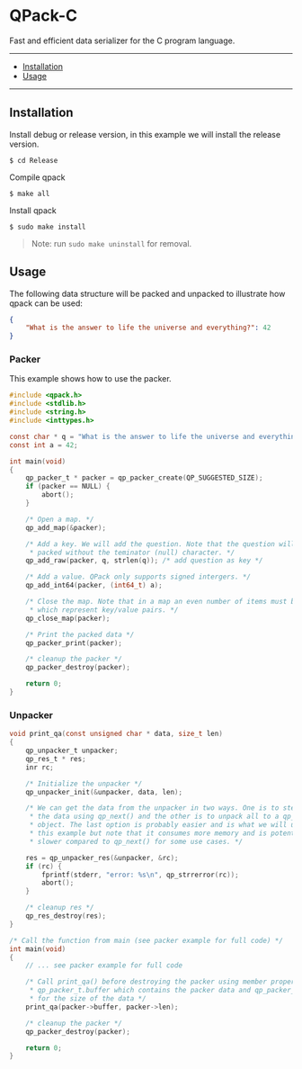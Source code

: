 # QPack-C
Fast and efficient data serializer for the C program language.

---------------------------------------
  * [Installation](#installation)
  * [Usage](#usage)

---------------------------------------

## Installation
Install debug or release version, in this example we will install the release version.
```
$ cd Release
```

Compile qpack
```
$ make all
```

Install qpack
```
$ sudo make install
```

> Note: run `sudo make uninstall` for removal.

## Usage
The following data structure will be packed and unpacked to illustrate how
qpack can be used:

```json
{
    "What is the answer to life the universe and everything?": 42
}
```
### Packer
This example shows how to use the packer.
```c
#include <qpack.h>
#include <stdlib.h>
#include <string.h>
#include <inttypes.h>

const char * q = "What is the answer to life the universe and everything?";
const int a = 42;

int main(void)
{
    qp_packer_t * packer = qp_packer_create(QP_SUGGESTED_SIZE);
    if (packer == NULL) {
        abort();
    }

    /* Open a map. */
    qp_add_map(&packer);

    /* Add a key. We will add the question. Note that the question will be
     * packed without the teminator (null) character. */
    qp_add_raw(packer, q, strlen(q)); /* add question as key */

    /* Add a value. QPack only supports signed intergers. */
    qp_add_int64(packer, (int64_t) a);

    /* Close the map. Note that in a map an even number of items must be placed
     * which represent key/value pairs. */
    qp_close_map(packer);

    /* Print the packed data */
    qp_packer_print(packer);

    /* cleanup the packer */
    qp_packer_destroy(packer);

    return 0;
}
```

### Unpacker
```c
void print_qa(const unsigned char * data, size_t len)
{
    qp_unpacker_t unpacker;
    qp_res_t * res;
    inr rc;

    /* Initialize the unpacker */
    qp_unpacker_init(&unpacker, data, len);

    /* We can get the data from the unpacker in two ways. One is to step over
     * the data using qp_next() and the other is to unpack all to a qp_res_t
     * object. The last option is probably easier and is what we will use in
     * this example but note that it consumes more memory and is potentially
     * slower compared to qp_next() for some use cases. */

    res = qp_unpacker_res(&unpacker, &rc);
    if (rc) {
        fprintf(stderr, "error: %s\n", qp_strrerror(rc));
        abort();
    }

    /* cleanup res */
    qp_res_destroy(res);
}

/* Call the function from main (see packer example for full code) */
int main(void)
{
    // ... see packer example for full code

    /* Call print_qa() before destroying the packer using member property
     * qp_packer_t.buffer which contains the packer data and qp_packer_t.len
     * for the size of the data */
    print_qa(packer->buffer, packer->len);

    /* cleanup the packer */
    qp_packer_destroy(packer);

    return 0;
}
```
